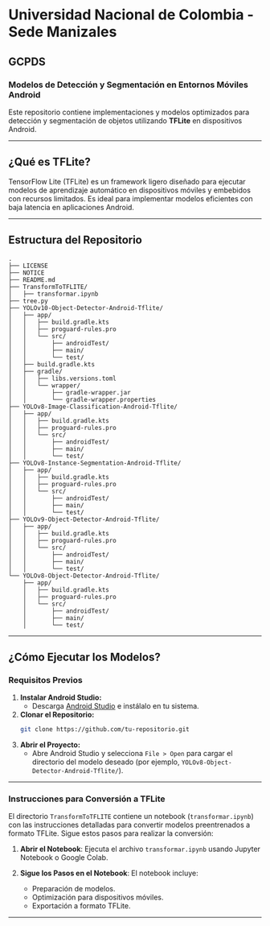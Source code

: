 


# Universidad Nacional de Colombia - Sede Manizales
## GCPDS

### Modelos de Detección y Segmentación en Entornos Móviles Android

Este repositorio contiene implementaciones y modelos optimizados para detección y segmentación de objetos utilizando **TFLite** en dispositivos Android. 

---

## ¿Qué es TFLite?

TensorFlow Lite (TFLite) es un framework ligero diseñado para ejecutar modelos de aprendizaje automático en dispositivos móviles y embebidos con recursos limitados. Es ideal para implementar modelos eficientes con baja latencia en aplicaciones Android.

---

## Estructura del Repositorio

```
.
├── LICENSE
├── NOTICE
├── README.md
├── TransformToTFLITE/
│   ├── transformar.ipynb
├── tree.py
├── YOLOv10-Object-Detector-Android-Tflite/
│   ├── app/
│   │   ├── build.gradle.kts
│   │   ├── proguard-rules.pro
│   │   └── src/
│   │       ├── androidTest/
│   │       ├── main/
│   │       └── test/
│   ├── build.gradle.kts
│   ├── gradle/
│   │   ├── libs.versions.toml
│   │   └── wrapper/
│   │       ├── gradle-wrapper.jar
│   │       └── gradle-wrapper.properties
├── YOLOv8-Image-Classification-Android-Tflite/
│   ├── app/
│   │   ├── build.gradle.kts
│   │   ├── proguard-rules.pro
│   │   └── src/
│   │       ├── androidTest/
│   │       ├── main/
│   │       └── test/
├── YOLOv8-Instance-Segmentation-Android-Tflite/
│   ├── app/
│   │   ├── build.gradle.kts
│   │   ├── proguard-rules.pro
│   │   └── src/
│   │       ├── androidTest/
│   │       ├── main/
│   │       └── test/
├── YOLOv9-Object-Detector-Android-Tflite/
│   ├── app/
│   │   ├── build.gradle.kts
│   │   ├── proguard-rules.pro
│   │   └── src/
│   │       ├── androidTest/
│   │       ├── main/
│   │       └── test/
└── YOLOv8-Object-Detector-Android-Tflite/
    ├── app/
    │   ├── build.gradle.kts
    │   ├── proguard-rules.pro
    │   └── src/
    │       ├── androidTest/
    │       ├── main/
    │       └── test/
```

---

## ¿Cómo Ejecutar los Modelos?

### Requisitos Previos

1. **Instalar Android Studio:**
   - Descarga [Android Studio](https://developer.android.com/studio) e instálalo en tu sistema.
2. **Clonar el Repositorio:**
   ```bash
   git clone https://github.com/tu-repositorio.git
   ```
3. **Abrir el Proyecto:**
   - Abre Android Studio y selecciona `File > Open` para cargar el directorio del modelo deseado (por ejemplo, `YOLOv8-Object-Detector-Android-Tflite/`).

---

### Instrucciones para Conversión a TFLite

El directorio `TransformToTFLITE` contiene un notebook (`transformar.ipynb`) con las instrucciones detalladas para convertir modelos preentrenados a formato TFLite. Sigue estos pasos para realizar la conversión:

1. **Abrir el Notebook**:
   Ejecuta el archivo `transformar.ipynb` usando Jupyter Notebook o Google Colab.

2. **Sigue los Pasos en el Notebook**:
   El notebook incluye:
   - Preparación de modelos.
   - Optimización para dispositivos móviles.
   - Exportación a formato TFLite.

---
